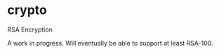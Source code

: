 crypto
======

RSA Encryption

A work in progress. Will eventually be able to support at least RSA-100.
